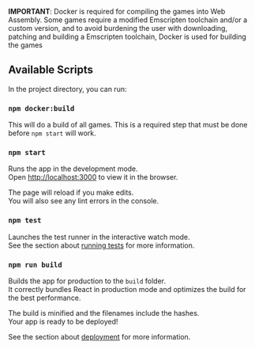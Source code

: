 **IMPORTANT**: Docker is required for compiling the games into Web Assembly. Some games require a modified Emscripten toolchain and/or
a custom version, and to avoid burdening the user with downloading, patching and building a Emscripten toolchain, Docker is used
for building the games

## Available Scripts

In the project directory, you can run:

### `npm docker:build`

This will do a build of all games. This is a required step that must be done before `npm start` will work.

### `npm start`

Runs the app in the development mode.<br>
Open [http://localhost:3000](http://localhost:3000) to view it in the browser.

The page will reload if you make edits.<br>
You will also see any lint errors in the console.

### `npm test`

Launches the test runner in the interactive watch mode.<br>
See the section about [running tests](https://facebook.github.io/create-react-app/docs/running-tests) for more information.

### `npm run build`

Builds the app for production to the `build` folder.<br>
It correctly bundles React in production mode and optimizes the build for the best performance.

The build is minified and the filenames include the hashes.<br>
Your app is ready to be deployed!

See the section about [deployment](https://facebook.github.io/create-react-app/docs/deployment) for more information.